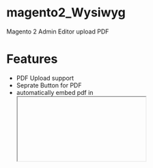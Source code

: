 # magento2_Wysiwyg
Magento 2 Admin Editor upload PDF


# Features
* PDF Upload support
* Seprate Button for PDF
* automatically embed pdf in <iframe>

![Screen Shot1](https://www.dropbox.com/s/aw8y32uz02nojrh/Joust%20Duffle%20Bag%20%20%20Products%20%20%20Inventory%20%20%20Catalog%20%20%20Magento%20Admin%20%281%29.png?raw=1)

![Screen Shot2](https://www.dropbox.com/s/vwhx2scbpuriljj/Joust%20Duffle%20Bag%20%20%20Products%20%20%20Inventory%20%20%20Catalog%20%20%20Magento%20Admin.png?raw=1)
